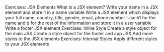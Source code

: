 Exercises: JSX Elements
What is a JSX element?
Write your name in a JSX element and store it in a name variable
Write a JSX element which displays your full name, country, title, gender, email, phone number. Use h1 for the name and p for the rest of the information and store it in a user variable
Write a footer JSX element
Exercises: Inline Style
Create a style object for the main JSX
Create a style object for the footer and app JSX
Add more styles to the JSX elements
Exercises: Internal Styles
Apply different styles to your JSX elements